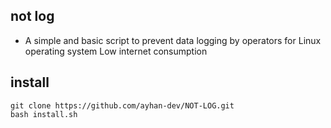 ## not log
 - A simple and basic script to prevent data logging by operators for Linux operating system Low internet consumption

## install 

 
 ```
git clone https://github.com/ayhan-dev/NOT-LOG.git
bash install.sh
 ```
